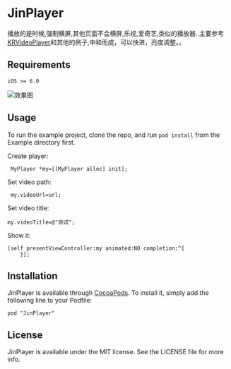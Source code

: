
# JinPlayer

播放的是时候,强制横屏,其他页面不会横屏,乐视,爱奇艺,类似的播放器..主要参考[KRVideoPlayer](https://github.com/36Kr-Mobile/KRVideoPlayer)和其他的例子,中和而成，可以快进，亮度调整。。

## Requirements

`iOS >= 6.0`

   ![效果图](https://cloud.githubusercontent.com/assets/3974508/12646311/2c08ed6c-c60a-11e5-9f72-9336f075925f.jpg)

## Usage

To run the example project, clone the repo, and run `pod install` from the Example directory first.

Create player:

```
 MyPlayer *my=[[MyPlayer alloc] init];
```

Set video path:

```
 my.videoUrl=url;
```

Set video title:

```
my.videoTitle=@"测试";
```

Show it:

```
[self presentViewController:my animated:NO completion:^{
    }];
```

## Installation

JinPlayer is available through [CocoaPods](http://cocoapods.org). To install
it, simply add the following line to your Podfile:

```
pod "JinPlayer"
```
## License

JinPlayer is available under the MIT license. See the LICENSE file for more info.   
